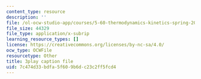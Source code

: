 ```yaml
---
content_type: resource
description: ''
file: /ol-ocw-studio-app/courses/5-60-thermodynamics-kinetics-spring-2008/7c474d33bdfa5f609b6dc23c2ff5fcd4_jsoD3oZAAXI.vtt
file_size: 44329
file_type: application/x-subrip
learning_resource_types: []
license: https://creativecommons.org/licenses/by-nc-sa/4.0/
ocw_type: OCWFile
resourcetype: Other
title: 3play caption file
uid: 7c474d33-bdfa-5f60-9b6d-c23c2ff5fcd4
---
```

